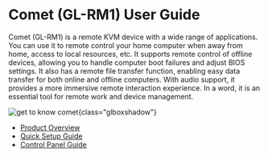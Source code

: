 # Comet (GL-RM1) User Guide

Comet (GL-RM1) is a remote KVM device with a wide range of applications. You can use it to remote control your home computer when away from home, access to local resources, etc. It supports remote control of offline devices, allowing you to handle computer boot failures and adjust BIOS settings. It also has a remote file transfer function, enabling easy data transfer for both online and offline computers. With audio support, it provides a more immersive remote interaction experience. In a word, it is an essential tool for remote work and device management.

![get to know comet](https://static.gl-inet.com/docs/kvm/user_guide/gl-rm1/rm1_main.jpg){class="glboxshadow"}

- [Product Overview](product_overview.md)
- [Quick Setup Guide](quick_setup_guide.md)
- [Control Panel Guide](control_panel_guide.md)
